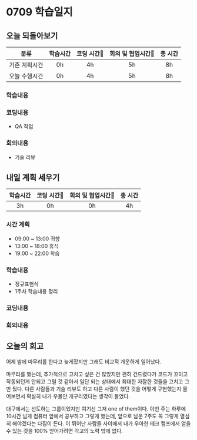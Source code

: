 # 0709 학습일지

## 오늘 되돌아보기
| 분류 | 학습시간 | 코딩 시간 | 회의 및 협업시간 | 총 시간 |
|:-------:|:------:|:------:|:-------------:|:-----:|
|기존 계획시간| 0h | 4h | 5h | 8h |
|오늘 수행시간| 0h | 4h | 5h | 8h |

### 학습내용

### 코딩내용
* QA 작업

### 회의내용
* 기술 리뷰

## 내일 계획 세우기
| 학습시간 | 코딩 시간 | 회의 및 협업시간 | 총 시간 |
|:------:|:------:|:-------------:|:-----:|
| 3h | 0h | 0h | 4h |

### 시간 계획

* 09:00 ~ 13:00 귀향
* 13:00 ~ 18:00 휴식
* 19:00 ~ 22:00 학습

### 학습내용
* 정규표현식
* 1주차 학습내용 정리

### 코딩내용

### 회의내용

## 오늘의 회고
어제 밤에 마무리를 한다고 늦게잤지만 그래도 비교적 개운하게 일어났다.

마무리를 했는데, 추가적으로 고치고 싶은 건 많았지만 괜히 건드렸다가 코드가 꼬이고 작동되던게 안되고 그럴 것 같아서 일단 되는 상태에서 최대한 자잘한 것들을 고치고 그만 뒀다. 다른 사람들과 기술 리뷰도 하고 다른 사람이 했던 것을 어떻게 구현했는지 물어보면서 확실히 내가 우물안 개구리였다는 생각이 들었다.

대구에서는 선도하는 그룹이었지만 여기선 그저 one of them이다. 이번 주는 하루에 10시간 넘게 컴퓨터 앞에서 공부하고 그렇게 했는데, 앞으로 남운 7주도 꼭 그렇게 열심히 해야겠다는 다짐이 든다. 이 뛰어난 사람들 사이에서 내가 우아한 테크 캠프에서 얻을 수 있는 것을 100% 얻어가려면 각고의 노력 밖에 없다.

